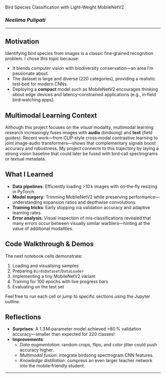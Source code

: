 Bird Species Classification with Light‑Weight MobileNetV2
### *Neelima Pulipati*

---

## Motivation
Identifying bird species from images is a classic fine‑grained recognition problem. I chose this topic because:
* It blends computer vision with biodiversity conservation—an area I’m passionate about.
* The dataset is large and diverse (220 categories), providing a realistic test‑bed for modern CNNs.
* Deploying a **compact** model such as MobileNetV2 encourages thinking about edge devices and latency‑constrained applications (e.g., in‑field bird‑watching apps).

## Multimodal Learning Context
Although this project focuses on the *visual* modality, multimodal learning research increasingly fuses images with **audio** (birdsong) and **text** (field guides). Recent work—from CLIP‑style cross‑modal contrastive learning to joint image‑audio transformers—shows that complementary signals boost accuracy and robustness. My project connects to this trajectory by laying a strong vision baseline that could later be fused with bird‑call spectrograms or textual metadata.

## What I Learned
* **Data pipelines**: Efficiently loading >10 k images with on‑the‑fly resizing in PyTorch.
* **Model surgery**: Trimming MobileNetV2 while preserving performance—understanding expansion ratios and depthwise convolutions.
* **Training tricks**: Early stopping via validation accuracy and adaptive learning rates.
* **Error analysis**: Visual inspection of mis‑classifications revealed that many errors occur between visually similar warblers—hinting at the value of additional modalities.

## Code Walkthrough & Demos
The next notebook cells demonstrate:
1. Loading and visualising samples
2. Preparing `BirdsDataset`/`DataLoader`
3. Implementing a tiny MobileNetV2 variant
4. Training for 100 epochs with live progress bars
5. Evaluating on the test set

Feel free to run each cell or jump to specific sections using the Jupyter outline.

## Reflections
* **Surprises**: A 1.3 M‑parameter model achieved >80 % validation accuracy—smaller than expected for 220 classes!
* **Improvements**:
  * *Data augmentation*: random crops, flips, and color jitter could push accuracy higher.
  * *Multimodal fusion*: integrate birdsong spectrogram CNN features.
  * *Knowledge distillation*: compress an even larger teacher network into the mobile‑friendly student.

---
